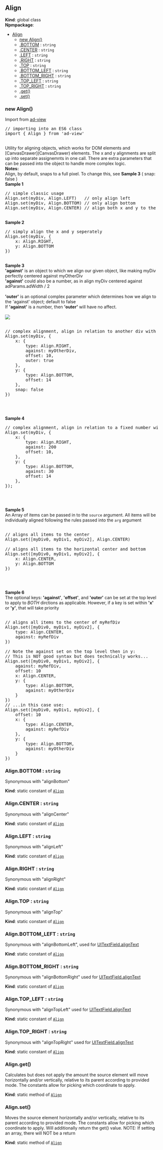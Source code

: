 <a name="Align"></a>

## Align
**Kind**: global class  
**Npmpackage**:   

* [Align](#Align)
    * [new Align()](#new_Align_new)
    * [.BOTTOM](#Align.BOTTOM) : <code>string</code>
    * [.CENTER](#Align.CENTER) : <code>string</code>
    * [.LEFT](#Align.LEFT) : <code>string</code>
    * [.RIGHT](#Align.RIGHT) : <code>string</code>
    * [.TOP](#Align.TOP) : <code>string</code>
    * [.BOTTOM_LEFT](#Align.BOTTOM_LEFT) : <code>string</code>
    * [.BOTTOM_RIGHT](#Align.BOTTOM_RIGHT) : <code>string</code>
    * [.TOP_LEFT](#Align.TOP_LEFT) : <code>string</code>
    * [.TOP_RIGHT](#Align.TOP_RIGHT) : <code>string</code>
    * [.get()](#Align.get)
    * [.set()](#Align.set)

<a name="new_Align_new"></a>

### new Align()
Import from <a href="https://github.com/ff0000-ad-tech/ad-view">ad-view</a>
<br>
<pre class="sunlight-highlight-javascript">
// importing into an ES6 class
import { Align } from 'ad-view'
</pre>
<br>
Utility for aligning objects, which works for DOM elements and [CanvasDrawer](CanvasDrawer) elements.  The x and y alignments are split up
into separate assignemnts in one call. There are extra parameters that can be passed into the object to handle more complex logic.
<br>
<b>Notes:</b>
<br>
Align, by default, snaps to a full pixel. To change this, see <b>Sample 3</b> ( snap: false )
<br>
<b>Sample 1</b>
<pre class="sunlight-highlight-javascript">
// simple classic usage
Align.set(myDiv, Align.LEFT)   // only align left
Align.set(myDiv, Align.BOTTOM) // only align bottom
Align.set(myDiv, Align.CENTER) // align both x and y to the center
</pre>
<br>
<b>Sample 2</b>
<pre class="sunlight-highlight-javascript">
// simply align the x and y seperately
Align.set(myDiv, {
	x: Align.RIGHT,
	y: Align.BOTTOM
})
</pre>
<br>
<b>Sample 3</b>
<br>
<b>'against'</b> is an object to which we align our given object, like making myDiv perfectly centered against myOtherDiv
<br>
<b>'against'</b> could also be a number, as in align myDiv centered against adParams.adWidth / 2
<br>
<br>
<b>'outer'</b> is an optional complex parameter which determines how we align to the 'against' object; default to false
<br>
If <b>'against'</b> is a number, then <b>'outer'</b> will have no affect.
<br>
<br>
<img src="https://github.com/ff0000-ad-tech/ad-docs/blob/master/docs/docs_images/align/align_c.jpg" />
<br><br>
<pre class="sunlight-highlight-javascript">
// complex alignment, align in relation to another div with an offset shift of 10 pixels, without snapping to a whole pixel
Align.set(myDiv, {
	x: {
		type: Align.RIGHT,
		against: myOtherDiv,
		offset: 10,
		outer: true
	},
	y: {
		type: Align.BOTTOM,
		offset: 14
	},
	snap: false
})
</pre>
<br><br>

<b>Sample 4</b>
<pre class="sunlight-highlight-javascript">
// complex alignment, align in relation to a fixed number with an offset shift of 10 pixels
Align.set(myDiv, {
	x: {
		type: Align.RIGHT,
		against: 200
		offset: 10,
	},
	y: {
		type: Align.BOTTOM,
		against: 30
		offset: 14
	},
});
</pre>
<br><br>

<b>Sample 5</b>
<br>
An Array of items can be passed in to the `source` argument. All items will be individually aligned following the rules passed into the `arg` argument
<br><br>
<pre class="sunlight-highlight-javascript">
// aligns all items to the center
Align.set([myDiv0, myDiv1, myDiv2], Align.CENTER)

// aligns all items to the horizontal center and bottom
Align.set([myDiv0, myDiv1, myDiv2], {
	x: Align.CENTER,
	y: Align.BOTTOM
})
</pre>
<br><br>

<b>Sample 6</b>
<br>
The optional keys: <b>'against'</b>, <b>'offset'</b>, and <b>'outer'</b> can be set at the top level to apply to <i>BOTH</i> dirctions as applicable.
However, if a key is set within <b>'x'</b> or <b>'y'</b>, that will take priority
<br><br>
<pre class="sunlight-highlight-javascript">
// aligns all items to the center of myRefDiv
Align.set([myDiv0, myDiv1, myDiv2], {
	type: Align.CENTER,
	against: myRefDiv
})

// Note the against set on the top level then in y:
// This is NOT good syntax but does technically works...
Align.set([myDiv0, myDiv1, myDiv2], {
	against: myRefDiv,
	offset: 10
	x: Align.CENTER,
	y: {
		type: Align.BOTTOM,
		against: myOtherDiv
	}
})
// ...in this case use:
Align.set([myDiv0, myDiv1, myDiv2], {
	offset: 10
	x: {
		type: Align.CENTER,
		against: myRefDiv
	},
	y: {
		type: Align.BOTTOM,
		against: myOtherDiv
	}
})
</pre>

<a name="Align.BOTTOM"></a>

### Align.BOTTOM : <code>string</code>
Synonymous with "alignBottom"

**Kind**: static constant of [<code>Align</code>](#Align)  
<a name="Align.CENTER"></a>

### Align.CENTER : <code>string</code>
Synonymous with "alignCenter"

**Kind**: static constant of [<code>Align</code>](#Align)  
<a name="Align.LEFT"></a>

### Align.LEFT : <code>string</code>
Synonymous with "alignLeft"

**Kind**: static constant of [<code>Align</code>](#Align)  
<a name="Align.RIGHT"></a>

### Align.RIGHT : <code>string</code>
Synonymous with "alignRight"

**Kind**: static constant of [<code>Align</code>](#Align)  
<a name="Align.TOP"></a>

### Align.TOP : <code>string</code>
Synonymous with "alignTop"

**Kind**: static constant of [<code>Align</code>](#Align)  
<a name="Align.BOTTOM_LEFT"></a>

### Align.BOTTOM\_LEFT : <code>string</code>
Synonymous with "alignBottomLeft", used for [UITextField.alignText](UITextField.alignText)

**Kind**: static constant of [<code>Align</code>](#Align)  
<a name="Align.BOTTOM_RIGHT"></a>

### Align.BOTTOM\_RIGHT : <code>string</code>
Synonymous with "alignBottomRight" used for [UITextField.alignText](UITextField.alignText)

**Kind**: static constant of [<code>Align</code>](#Align)  
<a name="Align.TOP_LEFT"></a>

### Align.TOP\_LEFT : <code>string</code>
Synonymous with "alignTopLeft" used for [UITextField.alignText](UITextField.alignText)

**Kind**: static constant of [<code>Align</code>](#Align)  
<a name="Align.TOP_RIGHT"></a>

### Align.TOP\_RIGHT : <code>string</code>
Synonymous with "alignTopRight" used for [UITextField.alignText](UITextField.alignText)

**Kind**: static constant of [<code>Align</code>](#Align)  
<a name="Align.get"></a>

### Align.get()
Calculates but does not apply the amount the source element will move horizontally and/or vertically, relative to its parent
	according to provided mode. The constants allow for picking which coordinate to apply.

**Kind**: static method of [<code>Align</code>](#Align)  
<a name="Align.set"></a>

### Align.set()
Moves the source element horizontally and/or vertically, relative to its parent according to provided mode. The constants
	allow for picking which coordinate to apply. Will additionally return the get() value. NOTE: If setting an array, there will NOT be a return

**Kind**: static method of [<code>Align</code>](#Align)  
